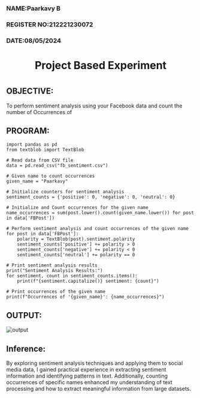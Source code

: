 <H3>NAME:Paarkavy B</H3>
<H3>REGISTER NO:212221230072</H3>
<H3>DATE:08/05/2024</H3>
<H1 Align="center">Project Based Experiment<H1>

## OBJECTIVE:
To perform sentiment analysis using your Facebook data and count the number of Occurrences of <Your Name>
## PROGRAM:
```
import pandas as pd
from textblob import TextBlob

# Read data from CSV file
data = pd.read_csv("fb_sentiment.csv")

# Given name to count occurrences
given_name = "Paarkavy"

# Initialize counters for sentiment analysis
sentiment_counts = {'positive': 0, 'negative': 0, 'neutral': 0}

# Initialize and Count occurrences for the given name
name_occurrences = sum(post.lower().count(given_name.lower()) for post in data['FBPost'])

# Perform sentiment analysis and count occurrences of the given name
for post in data['FBPost']:
    polarity = TextBlob(post).sentiment.polarity
    sentiment_counts['positive'] += polarity > 0
    sentiment_counts['negative'] += polarity < 0
    sentiment_counts['neutral'] += polarity == 0

# Print sentiment analysis results
print("Sentiment Analysis Results:")
for sentiment, count in sentiment_counts.items():
    print(f"{sentiment.capitalize()} sentiment: {count}")

# Print occurrences of the given name
print(f"Occurrences of '{given_name}': {name_occurrences}")

```

## OUTPUT:
![output](op.png)

## Inference:</H3>
By exploring sentiment analysis techniques and applying them to social media data, I gained practical experience in extracting sentiment information and identifying patterns in text. Additionally, counting occurrences of specific names enhanced my understanding of text processing and how to extract meaningful information from large datasets.
